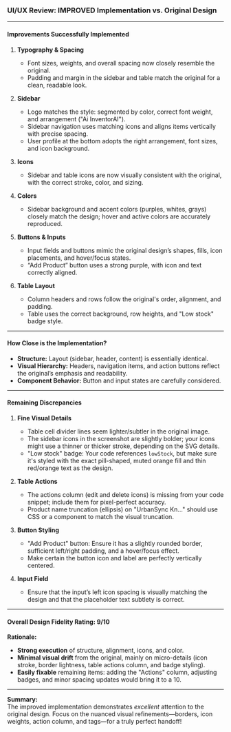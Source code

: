### UI/UX Review: IMPROVED Implementation vs. Original Design

---

#### **Improvements Successfully Implemented**

1. **Typography & Spacing**
   - Font sizes, weights, and overall spacing now closely resemble the original.
   - Padding and margin in the sidebar and table match the original for a clean, readable look.

2. **Sidebar**
   - Logo matches the style: segmented by color, correct font weight, and arrangement ("Ai InventorAI").
   - Sidebar navigation uses matching icons and aligns items vertically with precise spacing.
   - User profile at the bottom adopts the right arrangement, font sizes, and icon background.

3. **Icons**
   - Sidebar and table icons are now visually consistent with the original, with the correct stroke, color, and sizing.

4. **Colors**
   - Sidebar background and accent colors (purples, whites, grays) closely match the design; hover and active colors are accurately reproduced.

5. **Buttons & Inputs**
   - Input fields and buttons mimic the original design’s shapes, fills, icon placements, and hover/focus states.
   - “Add Product” button uses a strong purple, with icon and text correctly aligned.

6. **Table Layout**
   - Column headers and rows follow the original's order, alignment, and padding.
   - Table uses the correct background, row heights, and "Low stock" badge style.

---

#### **How Close is the Implementation?**

- **Structure:** Layout (sidebar, header, content) is essentially identical.
- **Visual Hierarchy:** Headers, navigation items, and action buttons reflect the original’s emphasis and readability.
- **Component Behavior:** Button and input states are carefully considered.

---

#### **Remaining Discrepancies**

1. **Fine Visual Details**
   - Table cell divider lines seem lighter/subtler in the original image.
   - The sidebar icons in the screenshot are slightly bolder; your icons might use a thinner or thicker stroke, depending on the SVG details.
   - "Low stock" badge: Your code references `lowStock`, but make sure it's styled with the exact pill-shaped, muted orange fill and thin red/orange text as the design.

2. **Table Actions**
   - The actions column (edit and delete icons) is missing from your code snippet; include them for pixel-perfect accuracy.
   - Product name truncation (ellipsis) on "UrbanSync Kn..." should use CSS or a component to match the visual truncation.

3. **Button Styling**
   - "Add Product" button: Ensure it has a slightly rounded border, sufficient left/right padding, and a hover/focus effect.
   - Make certain the button icon and label are perfectly vertically centered.

4. **Input Field**
   - Ensure that the input’s left icon spacing is visually matching the design and that the placeholder text subtlety is correct.

---

#### **Overall Design Fidelity Rating: 9/10**

**Rationale:**  
- **Strong execution** of structure, alignment, icons, and color.
- **Minimal visual drift** from the original, mainly on micro-details (icon stroke, border lightness, table actions column, and badge styling).
- **Easily fixable** remaining items: adding the "Actions" column, adjusting badges, and minor spacing updates would bring it to a 10.

---

**Summary:**  
The improved implementation demonstrates *excellent* attention to the original design. Focus on the nuanced visual refinements—borders, icon weights, action column, and tags—for a truly perfect handoff!